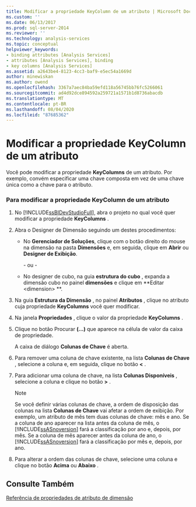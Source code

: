 ```yaml
---
title: Modificar a propriedade KeyColumn de um atributo | Microsoft Docs
ms.custom: ''
ms.date: 06/13/2017
ms.prod: sql-server-2014
ms.reviewer: ''
ms.technology: analysis-services
ms.topic: conceptual
helpviewer_keywords:
- binding attributes [Analysis Services]
- attributes [Analysis Services], binding
- key columns [Analysis Services]
ms.assetid: a2643be4-8123-4cc3-baf9-e5ec54a1669d
author: minewiskan
ms.author: owend
ms.openlocfilehash: 3367a7aec84ba59efd118a56745bb76fc5266061
ms.sourcegitcommit: ad4d92dce894592a259721a1571b1d8736abacdb
ms.translationtype: MT
ms.contentlocale: pt-BR
ms.lasthandoff: 08/04/2020
ms.locfileid: "87685362"
---
```

# <a name="modify-the-keycolumn-property-of-an-attribute"></a>Modificar a propriedade KeyColumn de um atributo
  Você pode modificar a propriedade **KeyColumns** de um atributo. Por exemplo, convém especificar uma chave composta em vez de uma chave única como a chave para o atributo.  
  
### <a name="to-modify-the-keycolumns-property-of-an-attribute"></a>Para modificar a propriedade KeyColumn de um atributo  
  
1.  No [!INCLUDE[ssBIDevStudioFull](../../includes/ssbidevstudiofull-md.md)], abra o projeto no qual você quer modificar a propriedade **KeyColumns** .  
  
2.  Abra o Designer de Dimensão seguindo um destes procedimentos:  
  
    -   No **Gerenciador de Soluções**, clique com o botão direito do mouse na dimensão na pasta **Dimensões** e, em seguida, clique em **Abrir** ou **Designer de Exibição**.  
  
         - ou -  
  
    -   No designer de cubo, na guia **estrutura do cubo** , expanda a dimensão cubo no painel **dimensões** e clique em **Editar \<dimension> **.  
  
3.  Na guia **Estrutura da Dimensão** , no painel **Atributos** , clique no atributo cuja propriedade **KeyColumns** você quer modificar.  
  
4.  Na janela **Propriedades** , clique o valor da propriedade **KeyColumns** .  
  
5.  Clique no botão Procurar **(...)** que aparece na célula de valor da caixa de propriedade.  
  
     A caixa de diálogo **Colunas de Chave** é aberta.  
  
6.  Para remover uma coluna de chave existente, na lista **Colunas de Chave** , selecione a coluna e, em seguida, clique no botão **\<** .  
  
7.  Para adicionar uma coluna de chave, na lista **Colunas Disponíveis** , selecione a coluna e clique no botão **>** .  
  
    > [!NOTE]  
    >  Se você definir várias colunas de chave, a ordem de disposição das colunas na lista **Colunas de Chave** vai afetar a ordem de exibição. Por exemplo, um atributo de mês tem duas colunas de chave: mês e ano. Se a coluna de ano aparecer na lista antes da coluna de mês, o [!INCLUDE[ssASnoversion](../../includes/ssasnoversion-md.md)] fará a classificação por ano e, depois, por mês. Se a coluna de mês aparecer antes da coluna de ano, o [!INCLUDE[ssASnoversion](../../includes/ssasnoversion-md.md)] fará a classificação por mês e, depois, por ano.  
  
8.  Para alterar a ordem das colunas de chave, selecione uma coluna e clique no botão **Acima** ou **Abaixo** .  
  
## <a name="see-also"></a>Consulte Também  
 [Referência de propriedades de atributo de dimensão](dimension-attribute-properties-reference.md)  
  
  
